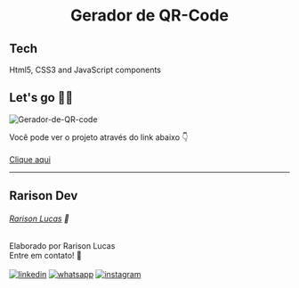 <h1 align="center" dir="auto">
Gerador de QR-Code
</h1>

## Tech
Html5, CSS3 and JavaScript components

## Let's go 👨‍💻
![Gerador-de-QR-code](https://user-images.githubusercontent.com/83453859/180615599-73dabd4f-f541-4201-8827-0ad651a3f6ab.JPG)

Você pode ver o projeto através do link abaixo 👇 <br><br>
[Clique aqui](https://rarisondev.github.io/Gerador-de-QR-code)

---

## Rarison Dev

###### [Rarison Lucas](https://www.linkedin.com/in/rarisonlucas/) 🚀
Elaborado por Rarison Lucas <br>
Entre em contato! 👋 <br>
<br>
[![linkedin]( https://img.shields.io/badge/LinkedIn-0077B5?style=for-the-badge&logo=linkedin&logoColor=white)](https://www.linkedin.com/in/rarisonlucas/) [![whatsapp](https://img.shields.io/badge/WhatsApp-25D366?style=for-the-badge&logo=whatsapp&logoColor=white)](https://api.whatsapp.com/send?phone=5585981038201&text=Oi%2Cvim%20do%20GitHub!.) [![instagram](https://img.shields.io/badge/Instagram-E4405F?style=for-the-badge&logo=instagram&logoColor=white)](https://instagram.com/rarisonlucax)

